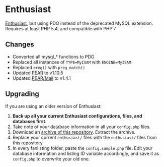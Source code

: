 # Enthusiast

[Enthusiast](https://github.com/angelasabas/enthusiast), but using PDO instead of the deprecated MySQL extension. Requires at least PHP 5.4, and compatible with PHP 7.

## Changes

- Converted all mysql_* functions to PDO
- Replaced all instances of `TYPE=MyISAM` with `ENGINE=MyISAM`
- Replaced `ereg()` with `preg_match()`
- Updated [PEAR](https://pear.php.net/package/PEAR/) to v1.10.5
- Updated [PEAR/Mail](https://pear.php.net/package/Mail/) to v1.4.1

## Upgrading

If you are using an older version of Enthusiast:

1. **Back up all your current Enthusiast configurations, files, and databases first.**
2. Take note of your database information in all your `config.php` files.
3. Download an [archive of this repository](https://github.com/Lysianthus/enthusiast/archive/master.zip). Extract the archive.
4. Replace your current `enthusiast/` files with the `enthusiast/` files from this repository.
5. In every fanlisting folder, paste the `config.sample.php` file. Edit your database information and listing ID variable accordingly, and save it as `config.php` to overwrite your old one.